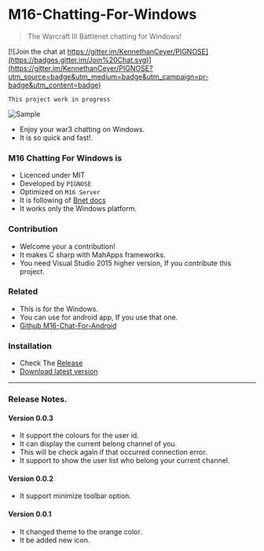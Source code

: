# M16-Chatting-For-Windows

> The Warcraft III Battlenet chatting for Windows!

 [![Join the chat at https://gitter.im/KennethanCeyer/PIGNOSE](https://badges.gitter.im/Join%20Chat.svg)](https://gitter.im/KennethanCeyer/PIGNOSE?utm_source=badge&utm_medium=badge&utm_campaign=pr-badge&utm_content=badge)
 
 ``` This project work in progress ```

![Sample](http://www.pigno.se/static/assets/images/m16talk.png)

- Enjoy your war3 chatting on Windows.
- It is so quick and fast!.

### M16 Chatting For Windows is

- Licenced under MIT
- Developed by `PIGNOSE`
- Optimized on `M16 Server`
- It is following of [Bnet docs](https://bnetdocs.org/?op=doc&did=16)
- It works only the Windows platform.

### Contribution

- Welcome your a contribution!
- It makes C sharp with MahApps frameworks.
- You need Visual Studio 2015 higher version, If you contribute this project.

### Related

- This is for the Windows.
- You can use for android app, If you use that one.
- [Github M16-Chat-For-Android](https://github.com/KennethanCeyer/m16chat-android)

### Installation

- Check The [Release](https://github.com/KennethanCeyer/M16-Chatting-For-Windows/releases/)
- [Download latest version](https://github.com/KennethanCeyer/M16-Chatting-For-Windows/releases/download/v0.0.2/M16_Talk_setupx86.exe)

----

### Release Notes.

#### Version 0.0.3

- It support the colours for the user id.
- It can display the current belong channel of you.
- This will be check again if that occurred connection error.
- It support to show the user list who belong your current channel.

#### Version 0.0.2

- It support minimize toolbar option.

#### Version 0.0.1

- It changed theme to the orange color.
- It be added new icon.

